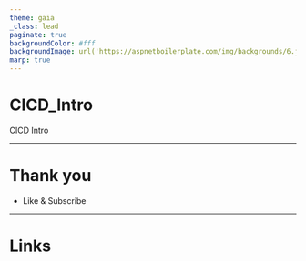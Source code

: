 ```yaml
---
theme: gaia
_class: lead
paginate: true
backgroundColor: #fff
backgroundImage: url('https://aspnetboilerplate.com/img/backgrounds/6.jpg')
marp: true
---
```


# CICD_Intro

CICD Intro

---

# Thank you

- Like & Subscribe

---

# Links
